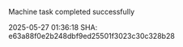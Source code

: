 Machine task completed successfully

2025-05-27 01:36:18 SHA: e63a88f0e2b248dbf9ed25501f3023c30c328b28